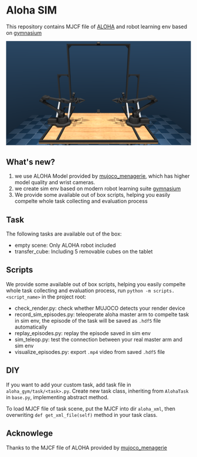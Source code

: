 # Aloha SIM

This repository contains MJCF file of [ALOHA](https://github.com/tonyzhaozh/aloha) and robot learning env based on [gymnasium](https://gymnasium.farama.org/index.html)

![aloha](./media/aloha.png)

## What's new?

1. we use ALOHA Model provided by [mujoco_menagerie](https://github.com/google-deepmind/mujoco_menagerie/tree/main/aloha), which has higher model quality
and wrist cameras.
2. we create sim env based on modern robot learning suite [gymnasium](https://gymnasium.farama.org/index.html)
3. We provide some available out of box scripts, helping you easily compelte whole task collecting and evaluation process

## Task

The following tasks are available out of the box:

- empty scene: Only ALOHA robot included
- transfer_cube: Including 5 removable cubes on the tablet

## Scripts

We provide some available out of box scripts, helping you easily compelte whole task collecting and evaluation process, run `python -m scripts.<script_name>` in the project root:

- check_render.py: check whether MUJOCO detects your render device
- record_sim_episodes.py: teleoperate aloha master arm to compelte task in sim env, the episode of the task will be saved as `.hdf5` file automatically
- replay_episodes.py: replay the episode saved in sim env
- sim_teleop.py: test the connection between your real master arm and sim env
- visualize_episodes.py: export `.mp4` video from saved `.hdf5` file

## DIY

If you want to add your custom task, add task file in `aloha_gym/task/<task>.py`. Create new task class, inheriting from `AlohaTask` in `base.py`, implementing abstract method.

To load MJCF file of task scene, put the MJCF into dir `aloha_xml`, then overwriting `def get_xml_file(self)` method in your task class.

## Acknowlege

Thanks to the MJCF file of ALOHA provided by [mujoco_menagerie](https://github.com/google-deepmind/mujoco_menagerie/tree/main/aloha)